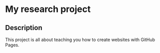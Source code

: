 # My research project

## Description
This project is all about teaching you how to create websites with GitHub Pages.

